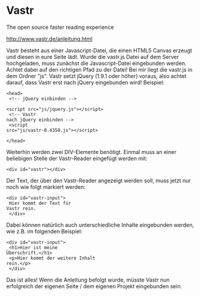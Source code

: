 Vastr
=====

The open source faster reading experience

http://www.vastr.de/anleitung.html

Vastr besteht aus einer Javascript-Datei, die einen HTML5 Canvas erzeugt und diesen in eure Seite lädt. Wurde die vastr.js Datei auf dem Server hochgeladen, muss zunächst die Javascript-Datei eingebunden werden. Achtet dabei auf den richtigen Pfad zu der Datei! Bei mir liegt die vastr.js in dem Ordner "js". Vastr setzt jQuery (1.9.1 oder höher) voraus, also achtet darauf, dass Vastr erst nach jQuery eingebunden wird! Beispiel:

<code>&lt;head&gt;<br />
&lt;!-- jQuery einbinden --&gt;<br />
&lt;script src="js/jquery.js"&gt;&lt;/script&gt;<br />
&lt;!-- Vastr nach jQuery einbinden --&gt;<br />
&lt;script src="js/vastr-0.4350.js"&gt;&lt;/script&gt;<br />
&lt;/head&gt;</code>

Weiterhin werden zwei DIV-Elemente benötigt. Einmal muss an einer beliebigen Stelle der Vastr-Reader eingefügt werden mit:

<code>&lt;div id="vastr"&gt;&lt;/div&gt;</code>

Der Text, der über den Vastr-Reader angezeigt werden soll, muss jetzt nur noch wie folgt markiert werden:

<code>&lt;div id="vastr-input"&gt;<br />
Hier kommt der Text für Vastr rein.<br />
&lt;/div&gt;</code>

Dabei können natürlich auch unterschiedliche Inhalte eingebunden werden, wie z.B. im folgenden Beispiel:

<code>&lt;div id="vastr-input"&gt;<br />
&lt;h1&gt;Hier ist meine Überschrift.&lt;/h1&gt;<br />
&lt;p&gt;Hier kommt der weitere Inhalt rein.&lt;/p&gt;<br />
&lt;/div&gt;</code>

Das ist alles! Wenn die Anleitung befolgt wurde, müsste Vastr nun erfolgreich der eigenen Seite / dem eigenen Projekt eingebunden sein.
